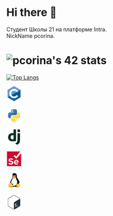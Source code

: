 # Hi there 👋
Студент Школы 21 на платформе Intra.</br>
NickName pcorina. 
# ![pcorina's 42 stats](https://badge42.vercel.app/api/v2/cl445u09f001109jr6w9u48qd/stats?cursusId=21&coalitionId=103)
[![Top Langs](https://github-readme-stats.vercel.app/api/top-langs/?username=xdarov&layout=compact&theme=onedark)](https://github.com/anuraghazra/github-readme-stats)
<div>

  <img src="https://github.com/devicons/devicon/blob/master/icons/c/c-original.svg" width="40" height="40"/>&nbsp;
  
  <img src="https://github.com/devicons/devicon/blob/master/icons/python/python-original.svg" width="40" height="40"/>&nbsp;
  
  <img src="https://github.com/devicons/devicon/blob/master/icons/django/django-plain.svg" width="40" height="40"/>&nbsp;
  
  <img src="https://github.com/devicons/devicon/blob/master/icons/selenium/selenium-original.svg" width="40" height="40"/>&nbsp;
  
  <img src="https://github.com/devicons/devicon/blob/master/icons/linux/linux-original.svg" width="40" height="40"/>&nbsp;
  
  <img src="https://github.com/devicons/devicon/blob/master/icons/bash/bash-plain.svg" width="40" height="40"/>&nbsp;
  
</div>
